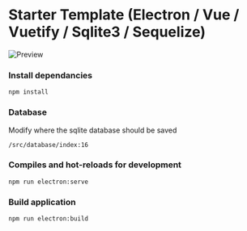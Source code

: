 # Starter Template (Electron / Vue / Vuetify / Sqlite3 / Sequelize)

![Preview](https://i.imgur.com/eIe4hCC.png)

### Install dependancies
```
npm install
```

### Database
Modify where the sqlite database should be saved
```
/src/database/index:16
```

### Compiles and hot-reloads for development
```
npm run electron:serve
```

### Build application
```
npm run electron:build
```
